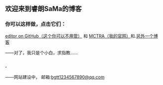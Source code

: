 ## 欢迎来到睿朗SaMa的博客

### 你可以这样做，点击它们：
 [editor on GitHub（这个你可以不用管）](https://github.com/RuiLangSaMa/tra/edit/gh-pages/index.md) 和 [MCTRA（我的官网）](http://mctra.top/)和.[另外一个博客](http://mctra.top/boke)
 
——对了，我只是个小白，求指教......
###  .
——网站建设中， 邮箱:bgtt1234567890@qq.com


